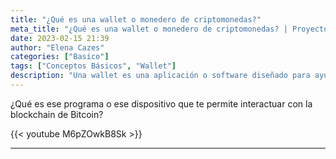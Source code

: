 ```yaml
---
title: "¿Qué es una wallet o monedero de criptomonedas?"
meta_title: "¿Qué es una wallet o monedero de criptomonedas? | Proyecto Bitcoin"
date: 2023-02-15 21:39
author: "Elena Cazes"
categories: ["Basico"]
tags: ["Conceptos Básicos", "Wallet"]
description: "Una wallet es una aplicación o software diseñado para ayudarte a manejar tus bitcoins (o cualquier otra criptomoneda)"
---
```


¿Qué es ese programa o ese dispositivo que te permite interactuar con la blockchain de Bitcoin?

{{< youtube M6pZOwkB8Sk >}}

<hr>
